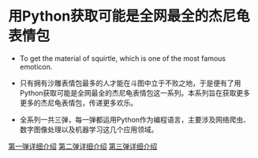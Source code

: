 # 用Python获取可能是全网最全的杰尼龟表情包

* To get the material of squirtle, which is one of the most famous emoticon.
* 只有拥有沙雕表情包最多的人才能在斗图中立于不败之地，于是便有了用Python获取可能是全网最全的杰尼龟表情包这一系列。本系列旨在获取更多更多的杰尼龟表情包，传递更多欢乐。

* 全系列一共三弹，每一弹都运用Python作为编程语言，主要涉及网络爬虫、数字图像处理以及机器学习这几个应用领域。

[第一弹详细介绍](https://mp.weixin.qq.com/s/lJ3_qW9BdSZN8CMPR23t-g)
[第二弹详细介绍](https://mp.weixin.qq.com/s/yvPU-PL419XA_okmDORHug)
[第三弹详细介绍](https://mp.weixin.qq.com/s/QtdfeiKIOVZNJRYiZkBnxA)